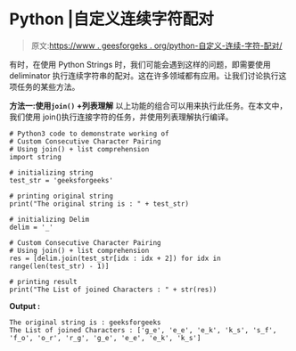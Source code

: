 # Python |自定义连续字符配对

> 原文:[https://www . geesforgeks . org/python-自定义-连续-字符-配对/](https://www.geeksforgeeks.org/python-custom-consecutive-character-pairing/)

有时，在使用 Python Strings 时，我们可能会遇到这样的问题，即需要使用 deliminator 执行连续字符串的配对。这在许多领域都有应用。让我们讨论执行这项任务的某些方法。

**方法一:使用`join()` +列表理解**
以上功能的组合可以用来执行此任务。在本文中，我们使用 join()执行连接字符的任务，并使用列表理解执行编译。

```
# Python3 code to demonstrate working of 
# Custom Consecutive Character Pairing
# Using join() + list comprehension
import string

# initializing string
test_str = 'geeksforgeeks'

# printing original string
print("The original string is : " + test_str)

# initializing Delim
delim = '_'

# Custom Consecutive Character Pairing
# Using join() + list comprehension
res = [delim.join(test_str[idx : idx + 2]) for idx in range(len(test_str) - 1)]

# printing result 
print("The List of joined Characters : " + str(res)) 
```

**Output :**

```
The original string is : geeksforgeeks
The List of joined Characters : ['g_e', 'e_e', 'e_k', 'k_s', 's_f', 'f_o', 'o_r', 'r_g', 'g_e', 'e_e', 'e_k', 'k_s']

```